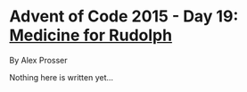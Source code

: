 # Advent of Code 2015 - Day 19: [Medicine for Rudolph](https://adventofcode.com/2015/day/19)
By Alex Prosser

Nothing here is written yet...